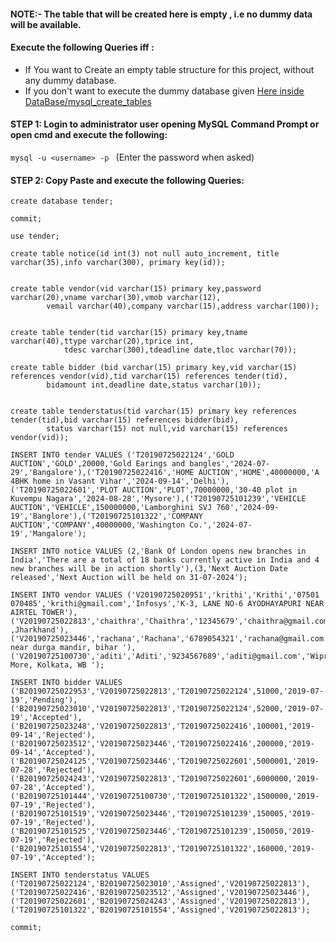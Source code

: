 #### NOTE:- The table that will be created here is empty , i.e no dummy data will be available.
#### Execute the following Queries iff :
- If You want to Create an empty table structure for this project, without any dummy database.
- If you don't want to execute the dummy database given <a href="https://github.com/shashirajraja/Tender-Management-System/blob/master/DataBase/tender.sql"/>Here inside DataBase/mysql_create_tables</a>
#### STEP 1: Login to administrator user opening MySQL Command Prompt or open cmd and execute the following: 
```mysql -u <username> -p ``` (Enter the password when asked)

#### STEP 2: Copy Paste and execute the following Queries:

```MySQL
create database tender;

commit;

use tender;

create table notice(id int(3) not null auto_increment, title varchar(35),info varchar(300), primary key(id));


create table vendor(vid varchar(15) primary key,password varchar(20),vname varchar(30),vmob varchar(12),
		vemail varchar(40),company varchar(15),address varchar(100));


create table tender(tid varchar(15) primary key,tname varchar(40),ttype varchar(20),tprice int,
		    tdesc varchar(300),tdeadline date,tloc varchar(70));

create table bidder (bid varchar(15) primary key,vid varchar(15) references vendor(vid),tid varchar(15) references tender(tid),
		bidamount int,deadline date,status varchar(10));


create table tenderstatus(tid varchar(15) primary key references tender(tid),bid varchar(15) references bidder(bid),
		status varchar(15) not null,vid varchar(15) references vendor(vid));

INSERT INTO tender VALUES ('T20190725022124','GOLD AUCTION','GOLD',20000,'Gold Earings and bangles','2024-07-29','Bangalore'),('T20190725022416','HOME AUCTION','HOME',40000000,'A 4BHK home in Vasant Vihar','2024-09-14','Delhi'),('T20190725022601','PLOT AUCTION','PLOT',70000000,'30-40 plot in Kuvempu Nagara','2024-08-28','Mysore'),('T20190725101239','VEHICLE AUCTION','VEHICLE',150000000,'Lamborghini SVJ 760','2024-09-19','Banglore'),('T20190725101322','COMPANY AUCTION','COMPANY',40000000,'Washington Co.','2024-07-19','Mangalore');

INSERT INTO notice VALUES (2,'Bank Of London opens new branches in India','There are a total of 18 banks currently active in India and 4 new branches will be in action shortly'),(3,'Next Auction Date released','Next Auction will be held on 31-07-2024');

INSERT INTO vendor VALUES ('V20190725020951','krithi','Krithi','07501 070485','krithi@gmail.com','Infosys','K-3, LANE NO-6 AYODHAYAPURI NEAR AIRTEL TOWER'),('V20190725022813','chaithra','Chaithra','12345679','chaithra@gmail.com','Infosys','Dhanbad ,Jharkhand'),('V20190725023446','rachana','Rachana','6789054321','rachana@gmail.com','Infosys','siwan near durga mandir, bihar '),('V20190725100730','aditi','Aditi','9234567689','aditi@gmail.com','Wipro','Belhariya More, Kolkata, WB ');

INSERT INTO bidder VALUES ('B20190725022953','V20190725022813','T20190725022124',51000,'2019-07-19','Pending'),('B20190725023010','V20190725022813','T20190725022124',52000,'2019-07-19','Accepted'),('B20190725023248','V20190725022813','T20190725022416',100001,'2019-09-14','Rejected'),('B20190725023512','V20190725023446','T20190725022416',200000,'2019-09-14','Accepted'),('B20190725024125','V20190725023446','T20190725022601',5000001,'2019-07-28','Rejected'),('B20190725024243','V20190725022813','T20190725022601',6000000,'2019-07-28','Accepted'),('B20190725101444','V20190725100730','T20190725101322',1500000,'2019-07-19','Rejected'),('B20190725101519','V20190725023446','T20190725101239',150005,'2019-07-19','Rejected'),('B20190725101525','V20190725023446','T20190725101239',150050,'2019-07-19','Rejected'),('B20190725101554','V20190725022813','T20190725101322',160000,'2019-07-19','Accepted');

INSERT INTO tenderstatus VALUES ('T20190725022124','B20190725023010','Assigned','V20190725022813'),('T20190725022416','B20190725023512','Assigned','V20190725023446'),('T20190725022601','B20190725024243','Assigned','V20190725022813'),('T20190725101322','B20190725101554','Assigned','V20190725022813');

commit;


```
